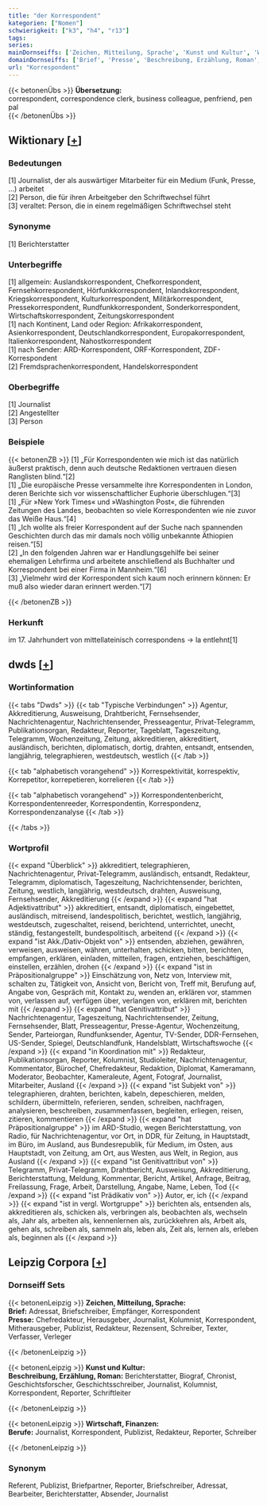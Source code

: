 ```yaml
---
title: "der Korrespondent"
kategorien: ["Nomen"]
schwierigkeit: ["k3", "h4", "r13"]
tags:
series:
mainDornseiffs: ['Zeichen, Mitteilung, Sprache', 'Kunst und Kultur', 'Wirtschaft, Finanzen']
domainDornseiffs: ['Brief', 'Presse', 'Beschreibung, Erzählung, Roman', 'Berufe']
url: "Korrespondent"
---
```


{{< betonenÜbs >}}
**Übersetzung:**  
correspondent, correspondence clerk, business colleague, penfriend, pen pal  
{{< /betonenÜbs >}}

## Wiktionary [[+](https://de.wiktionary.org/wiki/Korrespondent)]

### Bedeutungen
[1] Journalist, der als auswärtiger Mitarbeiter für ein Medium (Funk, Presse, …) arbeitet  
[2] Person, die für ihren Arbeitgeber den Schriftwechsel führt  
[3] veraltet: Person, die in einem regelmäßigen Schriftwechsel steht  

### Synonyme
[1] Berichterstatter  

### Unterbegriffe
[1] allgemein: Auslandskorrespondent, Chefkorrespondent, Fernsehkorrespondent, Hörfunkkorrespondent, Inlandskorrespondent, Kriegskorrespondent, Kulturkorrespondent, Militärkorrespondent, Pressekorrespondent, Rundfunkkorrespondent, Sonderkorrespondent, Wirtschaftskorrespondent, Zeitungskorrespondent  
[1] nach Kontinent, Land oder Region: Afrikakorrespondent, Asienkorrespondent, Deutschlandkorrespondent, Europakorrespondent, Italienkorrespondent, Nahostkorrespondent  
[1] nach Sender: ARD-Korrespondent, ORF-Korrespondent, ZDF-Korrespondent  
[2] Fremdsprachenkorrespondent, Handelskorrespondent  

### Oberbegriffe
[1] Journalist  
[2] Angestellter  
[3] Person  

### Beispiele
{{< betonenZB >}}
[1] „Für Korrespondenten wie mich ist das natürlich äußerst praktisch, denn auch deutsche Redaktionen vertrauen diesen Ranglisten blind.“[2]  
[1] „Die europäische Presse versammelte ihre Korrespondenten in London, deren Berichte sich vor wissenschaftlicher Euphorie überschlugen.“[3]  
[1] „Für »New York Times« und »Washington Post«, die führenden Zeitungen des Landes, beobachten so viele Korrespondenten wie nie zuvor das Weiße Haus.“[4]  
[1] „Ich wollte als freier Korrespondent auf der Suche nach spannenden Geschichten durch das mir damals noch völlig unbekannte Äthiopien reisen.“[5]  
[2] „In den folgenden Jahren war er Handlungsgehilfe bei seiner ehemaligen Lehrfirma und arbeitete anschließend als Buchhalter und Korrespondent bei einer Firma in Mannheim.“[6]  
[3] „Vielmehr wird der Korrespondent sich kaum noch erinnern können: Er muß also wieder daran erinnert werden.“[7]  

{{< /betonenZB >}}
### Herkunft
im 17. Jahrhundert von mittellateinisch correspondens → la entlehnt[1]  



## dwds [[+](https://www.dwds.de/wb/Korrespondent)]

### Wortinformation
{{< tabs "Dwds" >}}
{{< tab "Typische Verbindungen" >}}
Agentur, Akkreditierung, Ausweisung, Drahtbericht, Fernsehsender, Nachrichtenagentur, Nachrichtensender, Presseagentur, Privat-Telegramm, Publikationsorgan, Redakteur, Reporter, Tageblatt, Tageszeitung, Telegramm, Wochenzeitung, Zeitung, akkreditieren, akkreditiert, ausländisch, berichten, diplomatisch, dortig, drahten, entsandt, entsenden, langjährig, telegraphieren, westdeutsch, westlich
{{< /tab >}}

{{< tab "alphabetisch vorangehend" >}}
Korrespektivität, korrespektiv, Korrepetitor, korrepetieren, korrelieren
{{< /tab >}}

{{< tab "alphabetisch vorangehend" >}}
Korrespondentenbericht, Korrespondentenreeder, Korrespondentin, Korrespondenz, Korrespondenzanalyse
{{< /tab >}}

{{< /tabs >}}

### Wortprofil
{{< expand "Überblick" >}} akkreditiert, telegraphieren, Nachrichtenagentur, Privat-Telegramm, ausländisch, entsandt, Redakteur, Telegramm, diplomatisch, Tageszeitung, Nachrichtensender, berichten, Zeitung, westlich, langjährig, westdeutsch, drahten, Ausweisung, Fernsehsender, Akkreditierung {{< /expand >}}
{{< expand "hat Adjektivattribut" >}} akkreditiert, entsandt, diplomatisch, eingebettet, ausländisch, mitreisend, landespolitisch, berichtet, westlich, langjährig, westdeutsch, zugeschaltet, reisend, berichtend, unterrichtet, unecht, ständig, festangestellt, bundespolitisch, arbeitend {{< /expand >}}
{{< expand "ist Akk./Dativ-Objekt von" >}} entsenden, abziehen, gewähren, verweisen, ausweisen, währen, unterhalten, schicken, bitten, berichten, empfangen, erklären, einladen, mitteilen, fragen, entziehen, beschäftigen, einstellen, erzählen, drohen {{< /expand >}}
{{< expand "ist in Präpositionalgruppe" >}} Einschätzung von, Netz von, Interview mit, schalten zu, Tätigkeit von, Ansicht von, Bericht von, Treff mit, Berufung auf, Angabe von, Gespräch mit, Kontakt zu, wenden an, erklären vor, stammen von, verlassen auf, verfügen über, verlangen von, erklären mit, berichten mit {{< /expand >}}
{{< expand "hat Genitivattribut" >}} Nachrichtenagentur, Tageszeitung, Nachrichtensender, Zeitung, Fernsehsender, Blatt, Presseagentur, Presse-Agentur, Wochenzeitung, Sender, Parteiorgan, Rundfunksender, Agentur, TV-Sender, DDR-Fernsehen, US-Sender, Spiegel, Deutschlandfunk, Handelsblatt, Wirtschaftswoche {{< /expand >}}
{{< expand "in Koordination mit" >}} Redakteur, Publikationsorgan, Reporter, Kolumnist, Studioleiter, Nachrichtenagentur, Kommentator, Bürochef, Chefredakteur, Redaktion, Diplomat, Kameramann, Moderator, Beobachter, Kameraleute, Agent, Fotograf, Journalist, Mitarbeiter, Ausland {{< /expand >}}
{{< expand "ist Subjekt von" >}} telegraphieren, drahten, berichten, kabeln, depeschieren, melden, schildern, übermitteln, referieren, senden, schreiben, nachfragen, analysieren, beschreiben, zusammenfassen, begleiten, erliegen, reisen, zitieren, kommentieren {{< /expand >}}
{{< expand "hat Präpositionalgruppe" >}} im ARD-Studio, wegen Berichterstattung, von Radio, für Nachrichtenagentur, vor Ort, in DDR, für Zeitung, in Hauptstadt, im Büro, im Ausland, aus Bundesrepublik, für Medium, im Osten, aus Hauptstadt, von Zeitung, am Ort, aus Westen, aus Welt, in Region, aus Ausland {{< /expand >}}
{{< expand "ist Genitivattribut von" >}} Telegramm, Privat-Telegramm, Drahtbericht, Ausweisung, Akkreditierung, Berichterstattung, Meldung, Kommentar, Bericht, Artikel, Anfrage, Beitrag, Freilassung, Frage, Arbeit, Darstellung, Angabe, Name, Leben, Tod {{< /expand >}}
{{< expand "ist Prädikativ von" >}} Autor, er, ich {{< /expand >}}
{{< expand "ist in vergl. Wortgruppe" >}} berichten als, entsenden als, akkreditieren als, schicken als, verbringen als, beobachten als, wechseln als, Jahr als, arbeiten als, kennenlernen als, zurückkehren als, Arbeit als, gehen als, schreiben als, sammeln als, leben als, Zeit als, lernen als, erleben als, beginnen als {{< /expand >}}

## Leipzig Corpora [[+](https://corpora.uni-leipzig.de/en/res?word=Korrespondent&corpusId=deu_newscrawl-public_2018)]

### Dornseiff Sets
{{< betonenLeipzig >}}
**Zeichen, Mitteilung, Sprache:**  
**Brief:** Adressat, Briefschreiber, Empfänger, Korrespondent  
**Presse:** Chefredakteur, Herausgeber, Journalist, Kolumnist, Korrespondent, Mitherausgeber, Publizist, Redakteur, Rezensent, Schreiber, Texter, Verfasser, Verleger  

{{< /betonenLeipzig >}}


{{< betonenLeipzig >}}
**Kunst und Kultur:**  
**Beschreibung, Erzählung, Roman:** Berichterstatter, Biograf, Chronist, Geschichtsforscher, Geschichtsschreiber, Journalist, Kolumnist, Korrespondent, Reporter, Schriftleiter  

{{< /betonenLeipzig >}}


{{< betonenLeipzig >}}
**Wirtschaft, Finanzen:**  
**Berufe:** Journalist, Korrespondent, Publizist, Redakteur, Reporter, Schreiber  

{{< /betonenLeipzig >}}

### Synonym
Referent, Publizist, Briefpartner, Reporter, Briefschreiber, Adressat, Bearbeiter, Berichterstatter, Absender, Journalist

